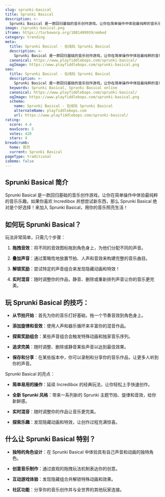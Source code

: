 ```yaml
---
slug: sprunki-basical
title: Sprunki Basical
description: >-
  Sprunki Basical 是一款回归基础的音乐创作游戏，让你在简单操作中体验最纯粹的音乐乐趣。如果你喜欢 Incredibox 并想尝试新东西，那么 Sprunki Basical 绝对是个好选择！
image: /sprunki-basical.png
iframe: https://turbowarp.org/1081409939/embed
category: trending
meta:
  title: Sprunki Basical - 在线玩 Sprunki Basical
  description: >-
    Sprunki Basical 是一款回归基础的音乐创作游戏，让你在简单操作中体验最纯粹的音乐乐趣。如果你喜欢 Incredibox 并想尝试新东西，那么 Sprunki Basical 绝对是个好选择！
  canonical: https://www.playfiddlebops.com/sprunki-basical/
  ogImage: https://www.playfiddlebops.com/sprunki-basical.png
seo:
  title: Sprunki Basical - 在线玩 Sprunki Basical
  description: >-
    Sprunki Basical 是一款回归基础的音乐创作游戏，让你在简单操作中体验最纯粹的音乐乐趣。如果你喜欢 Incredibox 并想尝试新东西，那么 Sprunki Basical 绝对是个好选择！
  keywords: Sprunki Basical, Sprunki Basical online
  canonical: https://www.playfiddlebops.com/sprunki-basical/
  ogImage: https://www.playfiddlebops.com/sprunki-basical.png
  schema:
    name: Sprunki Basical - 在线玩 Sprunki Basical
    alternateName: playfiddlebops.com
    url: https://www.playfiddlebops.com/sprunki-basical/
rating:
  score: 4.4
  maxScore: 5
  votes: 420
  stars: 4
breadcrumb:
  home: 首页
  current: Sprunki Basical
pageType: traditional
isDemo: false
---
```


## Sprunki Basical 简介

Sprunki Basical 是一款回归基础的音乐创作游戏，让你在简单操作中体验最纯粹的音乐乐趣。如果你喜欢 Incredibox 并想尝试新东西，那么 Sprunki Basical 绝对是个好选择！来加入 Sprunki Basical，用你的音乐照亮生活！

## 如何玩 Sprunki Basical？

玩法非常简单，只需几个步骤：

1. **拖拽音效**：将不同的音效图标拖到角色身上，为他们分配不同的声音。

1. **叠加声音**：通过策略性地放置节拍、人声和音效来构建完整的音乐曲目。

1. **解锁奖励**：尝试特定的声音组合来发现隐藏动画和特效！

1. **实时混音**：随时调整你的作品，静音、删除或重新排列声音让你的音乐更完美。

## 玩 Sprunki Basical 的技巧：

- **从节拍开始**：首先为你的音乐打好基础，拖一个节奏音效到角色身上。

- **添加旋律和音效**：使用人声和器乐循环来丰富你的混音作品。

- **探索奖励组合**：某些声音组合会触发特殊动画和独家音乐序列。

- **追求完美**：随时调整、删除或静音某些声音以达到最佳效果。

- **保存和分享**：在某些版本中，你可以录制和分享你的音乐作品，让更多人听到你的声音。

Sprunki Basical 的亮点：

- **简单易用的操作**：延续 Incredibox 的经典玩法，让你轻松上手快速创作。

- **全新 Sprunki 风格**：带来一系列新的 Sprunki 主题节拍、旋律和音效，给你新鲜感。

- **实时混音**：随时调整你的作品让音乐更完美。

- **探索乐趣**：发现隐藏动画和特效，让创作过程充满惊喜。

## 什么让 Sprunki Basical 特别？

- **独特的角色设计**：在 Sprunki Basical 中体验具有自己声音和动画的独特角色。

- **创意音乐制作**：通过直观的拖拽玩法机制表达你的创意。

- **互动游戏体验**：发现隐藏组合并解锁特殊动画和效果。

- **社区功能**：分享你的音乐创作并与全世界的其他玩家连接。